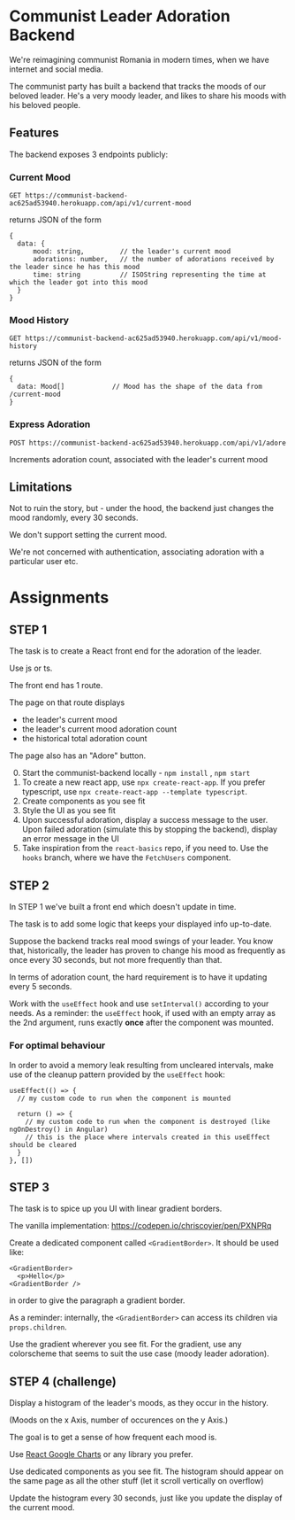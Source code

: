 # Communist Leader Adoration Backend

We're reimagining communist Romania in modern times, when we have internet and social media.

The communist party has built a backend that tracks the moods of our beloved leader. He's a very moody leader, and likes to share his moods with his beloved people.


## Features 

The backend exposes 3 endpoints publicly:


### Current Mood
`GET https://communist-backend-ac625ad53940.herokuapp.com/api/v1/current-mood`

returns JSON of the form 

```
{
  data: {
      mood: string,         // the leader's current mood 
      adorations: number,   // the number of adorations received by the leader since he has this mood
      time: string          // ISOString representing the time at which the leader got into this mood
  }
}
```

### Mood History
`GET https://communist-backend-ac625ad53940.herokuapp.com/api/v1/mood-history` 

returns JSON of the form 

```
{
  data: Mood[]            // Mood has the shape of the data from /current-mood
}
```

### Express Adoration

`POST https://communist-backend-ac625ad53940.herokuapp.com/api/v1/adore`

Increments adoration count, associated with the leader's current mood


## Limitations

Not to ruin the story, but - under the hood, the backend just changes the mood randomly, every 30 seconds. 

We don't support setting the current mood.

We're not concerned with authentication, associating adoration with a particular user etc.



# Assignments

## STEP 1

The task is to create a React front end for the adoration of the leader.

Use js or ts.

The front end has 1 route. 

The page on that route displays 
- the leader's current mood
- the leader's current mood adoration count
- the historical total adoration count

The page also has an "Adore" button.

0. Start the communist-backend locally - `npm install` , `npm start`
1. To create a new react app, use `npx create-react-app`. If you prefer typescript, use `npx create-react-app --template typescript`.
2. Create components as you see fit
3. Style the UI as you see fit
4. Upon successful adoration, display a success message to the user. Upon failed adoration (simulate this by stopping the backend), display an error message in the UI
5. Take inspiration from the `react-basics` repo, if you need to. Use the `hooks` branch, where we have the `FetchUsers` component.

## STEP 2
 
In STEP 1 we've built a front end which doesn't update in time. 

The task is to add some logic that keeps your displayed info up-to-date. 

Suppose the backend tracks real mood swings of your leader. You know that, historically, the leader has proven to change his mood as frequently as once every 30 seconds, but not more frequently than that. 

In terms of adoration count, the hard requirement is to have it updating every 5 seconds.

Work with the `useEffect` hook and use `setInterval()` according to your needs. As a reminder: the `useEffect` hook, if used with an empty array as the 2nd argument, runs exactly **once** after the component was mounted.

### For optimal behaviour
In order to avoid a memory leak resulting from uncleared intervals, make use of the cleanup pattern provided by the `useEffect` hook:

```
useEffect(() => {
  // my custom code to run when the component is mounted

  return () => {
    // my custom code to run when the component is destroyed (like ngOnDestroy() in Angular)
    // this is the place where intervals created in this useEffect should be cleared
  }
}, [])
```

## STEP 3

The task is to spice up you UI with linear gradient borders.

The vanilla implementation: https://codepen.io/chriscoyier/pen/PXNPRq

Create a dedicated component called `<GradientBorder>`. It should be used like:

```
<GradientBorder>
  <p>Hello</p>
<GradientBorder />
```

in order to give the paragraph a gradient border.

As a reminder: internally, the `<GradientBorder>` can access its children via `props.children`.

Use the gradient wherever you see fit. 
For the gradient, use any colorscheme that seems to suit the use case (moody leader adoration).


## STEP 4 (challenge)

Display a histogram of the leader's moods, as they occur in the history. 

(Moods on the x Axis, number of occurences on the y Axis.)

The goal is to get a sense of how frequent each mood is.

Use [React Google Charts](https://www.react-google-charts.com/examples/histogram) or any library you prefer.

Use dedicated components as you see fit. The histogram should appear on the same page as all the other stuff (let it scroll vertically on overflow)

Update the histogram every 30 seconds, just like you update the display of the current mood.